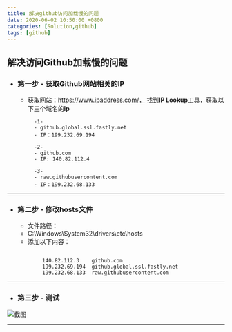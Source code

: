 ```yaml
---
title: 解决github访问加载慢的问题
date: 2020-06-02 10:50:00 +0800
categories: [Solution,github]
tags: [github]
---
```




## **解决访问Github加载慢的问题**
  

 - ### 第一步 - 获取Github网站相关的IP
    - 获取网站：https://www.ipaddress.com/，
    找到**IP Lookup**工具，获取以下三个域名的**ip**
            
            -1- 
            - github.global.ssl.fastly.net
            - IP：199.232.69.194

            -2-
            - github.com
            - IP: 140.82.112.4

            -3-
            - raw.githubusercontent.com
            - IP：199.232.68.133

---
  
- ### 第二步 - 修改hosts文件
    - 文件路径：
    - C:\Windows\System32\drivers\etc\hosts
    - 添加以下内容：
    ```

            140.82.112.3    github.com
            199.232.69.194  github.global.ssl.fastly.net
            199.232.68.133  raw.githubusercontent.com

    ```    
---
  
- ### 第三步 - 测试
![截图](https://github.com/S3ner/S3ner.github.io/blob/master/images/jietu_hosts_20200713181107.jpg?raw=true)

---
